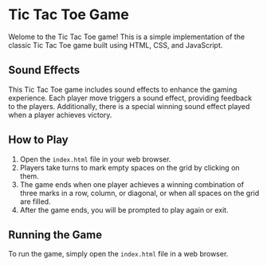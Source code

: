 # Tic Tac Toe Game

Welome to the Tic Tac Toe game! This is a simple implementation of the classic Tic Tac Toe game built using HTML, CSS, and JavaScript.

## Sound Effects

This Tic Tac Toe game includes sound effects to enhance the gaming experience. Each player move triggers a sound effect, providing feedback to the players. Additionally, there is a special winning sound effect played when a player achieves victory.

## How to Play

1. Open the `index.html` file in your web browser.
2. Players take turns to mark empty spaces on the grid by clicking on them.
3. The game ends when one player achieves a winning combination of three marks in a row, column, or diagonal, or when all spaces on the grid are filled.
4. After the game ends, you will be prompted to play again or exit.

## Running the Game

To run the game, simply open the `index.html` file in a web browser.




